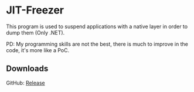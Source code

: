 # JIT-Freezer
This program is used to suspend applications with a native layer in order to dump them (Only .NET).

PD: My programming skills are not the best, there is much to improve in the code, it's more like a PoC.

## Downloads
GitHub: [Release](https://github.com/ZrCulillo/JIT-Freezer/releases/download/1.0/JITFreezer.zip)
